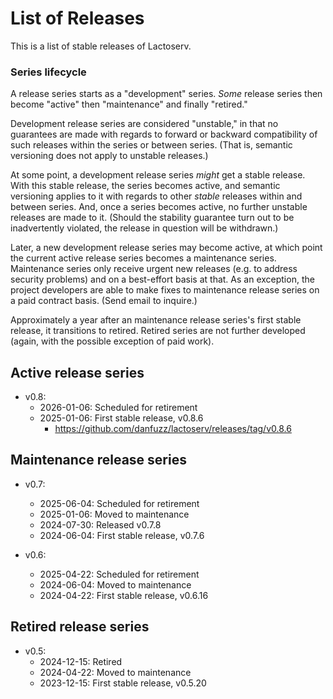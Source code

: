 List of Releases
================

This is a list of stable releases of Lactoserv.

### Series lifecycle

A release series starts as a "development" series. _Some_ release series then
become "active" then "maintenance" and finally "retired."

Development release series are considered "unstable," in that no guarantees
are made with regards to forward or backward compatibility of such releases
within the series or between series. (That is, semantic versioning does not
apply to unstable releases.)

At some point, a development release series _might_ get a stable release. With
this stable release, the series becomes active, and semantic versioning applies
to it with regards to other _stable_ releases within and between series. And,
once a series becomes active, no further unstable releases are made to it.
(Should the stability guarantee turn out to be inadvertently violated, the
release in question will be withdrawn.)

Later, a new development release series may become active, at which point the
current active release series becomes a maintenance series. Maintenance series
only receive urgent new releases (e.g. to address security problems) and on a
best-effort basis at that. As an exception, the project developers are able to
make fixes to maintenance release series on a paid contract basis. (Send email
to inquire.)

Approximately a year after an maintenance release series's first stable release,
it transitions to retired. Retired series are not further developed (again, with
the possible exception of paid work).


## Active release series

* v0.8:
  * 2026-01-06: Scheduled for retirement
  * 2025-01-06: First stable release, v0.8.6
    * https://github.com/danfuzz/lactoserv/releases/tag/v0.8.6

## Maintenance release series

* v0.7:
  * 2025-06-04: Scheduled for retirement
  * 2025-01-06: Moved to maintenance
  * 2024-07-30: Released v0.7.8
  * 2024-06-04: First stable release, v0.7.6

* v0.6:
  * 2025-04-22: Scheduled for retirement
  * 2024-06-04: Moved to maintenance
  * 2024-04-22: First stable release, v0.6.16

## Retired release series

* v0.5:
  * 2024-12-15: Retired
  * 2024-04-22: Moved to maintenance
  * 2023-12-15: First stable release, v0.5.20
